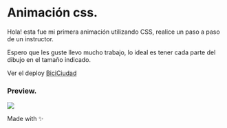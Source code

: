 # Animación css.

Hola! esta fue mi primera animación utilizando CSS, realice un paso a paso de un instructor.

Espero que les guste llevo mucho trabajo, lo ideal es tener cada parte del dibujo en el tamaño indicado.

Ver el deploy [BiciCiudad]()

### Preview.

![](images/screenshot.png)

Made with ✨

